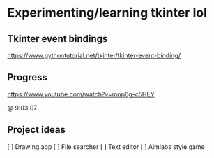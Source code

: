 # Experimenting/learning tkinter lol

## Tkinter event bindings
https://www.pythontutorial.net/tkinter/tkinter-event-binding/

## Progress

https://www.youtube.com/watch?v=mop6g-c5HEY

@ 9:03:07
## Project ideas
[ ] Drawing app
[ ] File searcher
[ ] Text editor
[ ] Aimlabs style game